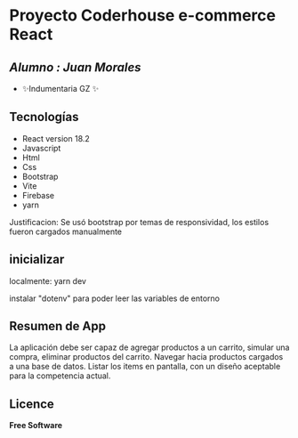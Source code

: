 # Proyecto Coderhouse e-commerce React
## _Alumno : Juan Morales_


- ✨Indumentaria GZ ✨

## Tecnologías
- React version 18.2
- Javascript
- Html
- Css
- Bootstrap
- Vite
- Firebase
- yarn

Justificacion: Se usó bootstrap por temas de responsividad, los estilos fueron cargados manualmente

## inicializar

localmente: yarn dev

instalar "dotenv" para poder leer las variables de entorno


## Resumen de App

La aplicación debe ser capaz de agregar productos a un carrito, simular una compra, eliminar productos del carrito. Navegar hacia productos cargados a una base de datos. Listar los items en pantalla, con un diseño aceptable para la competencia actual.


## Licence

**Free Software**